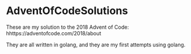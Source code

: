 # AdventOfCodeSolutions
These are my solution to the 2018 Advent of Code: hhttps://adventofcode.com/2018/about

They are all written in golang, and they are my first attempts using golang. 
